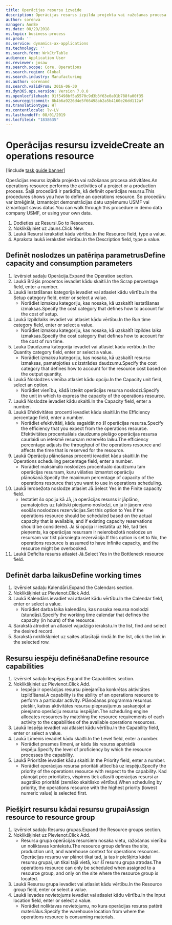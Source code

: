 ```yaml
---
title: Operācijas resursu izveide
description: Operācijas resurss izpilda projekta vai ražošanas procesa aktivitātes.
author: sorenva
manager: AnnBe
ms.date: 08/29/2018
ms.topic: business-process
ms.prod: ''
ms.service: dynamics-ax-applications
ms.technology: ''
ms.search.form: WrkCtrTable
audience: Application User
ms.reviewer: josaw
ms.search.scope: Core, Operations
ms.search.region: Global
ms.search.industry: Manufacturing
ms.author: sorenand
ms.search.validFrom: 2016-06-30
ms.dyn365.ops.version: Version 7.0.0
ms.openlocfilehash: 91f5498bf5a5570c9d3b3f63e0a01b788fa00f35
ms.sourcegitcommit: 8b4b6a9226d4e5f66498ab2a5b4160e26dd112af
ms.translationtype: HT
ms.contentlocale: lv-LV
ms.lasthandoff: 08/01/2019
ms.locfileid: "1838635"
---
```

# <a name="create-an-operations-resource"></a><span data-ttu-id="023c5-103">Operācijas resursu izveide</span><span class="sxs-lookup"><span data-stu-id="023c5-103">Create an operations resource</span></span>

[!include [task guide banner](../../includes/task-guide-banner.md)]

<span data-ttu-id="023c5-104">Operācijas resurss izpilda projekta vai ražošanas procesa aktivitātes.</span><span class="sxs-lookup"><span data-stu-id="023c5-104">An operations resource performs the activities of a project or a production process.</span></span> <span data-ttu-id="023c5-105">Šajā procedūrā ir parādīts, kā definēt operācijas resursu.</span><span class="sxs-lookup"><span data-stu-id="023c5-105">This procedures shows you how to define an operations resource.</span></span> <span data-ttu-id="023c5-106">Šo procedūru var izmēģināt, izmantojot demonstrācijas datu uzņēmumu USMF vai izmantojot savus datus.</span><span class="sxs-lookup"><span data-stu-id="023c5-106">You can walk through this procedure in demo data company USMF, or using your own data.</span></span>

1. <span data-ttu-id="023c5-107">Dodieties uz Resursi.</span><span class="sxs-lookup"><span data-stu-id="023c5-107">Go to Resources.</span></span>
2. <span data-ttu-id="023c5-108">Noklikšķiniet uz Jauns.</span><span class="sxs-lookup"><span data-stu-id="023c5-108">Click New.</span></span>
3. <span data-ttu-id="023c5-109">Laukā Resursi ierakstiet kādu vērtību.</span><span class="sxs-lookup"><span data-stu-id="023c5-109">In the Resource field, type a value.</span></span>
4. <span data-ttu-id="023c5-110">Apraksta laukā ierakstiet vērtību.</span><span class="sxs-lookup"><span data-stu-id="023c5-110">In the Description field, type a value.</span></span>

## <a name="define-capacity-and-consumption-parameters"></a><span data-ttu-id="023c5-111">Definēt noslodzes un patēriņa parametrus</span><span class="sxs-lookup"><span data-stu-id="023c5-111">Define capacity and consumption parameters</span></span>
1. <span data-ttu-id="023c5-112">Izvērsiet sadaļu Operācija.</span><span class="sxs-lookup"><span data-stu-id="023c5-112">Expand the Operation section.</span></span>
2. <span data-ttu-id="023c5-113">Laukā Brāķis procentos ievadiet kādu skaitli.</span><span class="sxs-lookup"><span data-stu-id="023c5-113">In the Scrap percentage field, enter a number.</span></span>
3. <span data-ttu-id="023c5-114">Laukā Iestatīšanas kategorija ievadiet vai atlasiet kādu vērtību.</span><span class="sxs-lookup"><span data-stu-id="023c5-114">In the Setup category field, enter or select a value.</span></span>
    * <span data-ttu-id="023c5-115">Norādiet izmaksu kategoriju, kas nosaka, kā uzskaitīt iestatīšanas izmaksas.</span><span class="sxs-lookup"><span data-stu-id="023c5-115">Specify the cost category that defines how to account for the cost of setup.</span></span>  
4. <span data-ttu-id="023c5-116">Laukā Izpildlaiks ievadiet vai atlasiet kādu vērtību.</span><span class="sxs-lookup"><span data-stu-id="023c5-116">In the Run time category field, enter or select a value.</span></span>
    * <span data-ttu-id="023c5-117">Norādiet izmaksu kategoriju, kas nosaka, kā uzskaitīt izpildes laika izmaksas.</span><span class="sxs-lookup"><span data-stu-id="023c5-117">Specify the cost category that defines how to account for the cost of run time.</span></span>  
5. <span data-ttu-id="023c5-118">Laukā Daudzuma kategorija ievadiet vai atlasiet kādu vērtību.</span><span class="sxs-lookup"><span data-stu-id="023c5-118">In the Quantity category field, enter or select a value.</span></span>
    * <span data-ttu-id="023c5-119">Norādiet izmaksu kategoriju, kas nosaka, kā uzskaitīt resursu izmaksas, pamatojoties uz izstrādes daudzumu.</span><span class="sxs-lookup"><span data-stu-id="023c5-119">Specify the cost category that defines how to account for the resource cost based on the output quantity.</span></span>  
6. <span data-ttu-id="023c5-120">Laukā Noslodzes vienība atlasiet kādu opciju.</span><span class="sxs-lookup"><span data-stu-id="023c5-120">In the Capacity unit field, select an option.</span></span>
    * <span data-ttu-id="023c5-121">Norādiet vienību, kādā izteikt operācijas resursa noslodzi.</span><span class="sxs-lookup"><span data-stu-id="023c5-121">Specify the unit in which to express the capacity of the operations resource.</span></span>  
7. <span data-ttu-id="023c5-122">Laukā Noslodze ievadiet kādu skaitli.</span><span class="sxs-lookup"><span data-stu-id="023c5-122">In the Capacity field, enter a number.</span></span>
8. <span data-ttu-id="023c5-123">Laukā Efektivitātes procenti ievadiet kādu skaitli.</span><span class="sxs-lookup"><span data-stu-id="023c5-123">In the Efficiency percentage field, enter a number.</span></span>
    * <span data-ttu-id="023c5-124">Norādiet efektivitāti, kādu sagaidāt no šī operācijas resursa.</span><span class="sxs-lookup"><span data-stu-id="023c5-124">Specify the efficiency that you expect from the operations resource.</span></span> <span data-ttu-id="023c5-125">Efektivitātes procentuālais daudzums pielāgo operācijas resursa caurlaidi un ietekmē resursam rezervēto laiku.</span><span class="sxs-lookup"><span data-stu-id="023c5-125">The efficiency percentage adjusts the throughput of the operations resource and affects the time that is reserved for the resource.</span></span>  
9. <span data-ttu-id="023c5-126">Laukā Operāciju plānošanas procenti ievadiet kādu skaitli.</span><span class="sxs-lookup"><span data-stu-id="023c5-126">In the Operations scheduling percentage field, enter a number.</span></span>
    * <span data-ttu-id="023c5-127">Norādiet maksimālo noslodzes procentuālo daudzumu tam operācijas resursam, kuru vēlaties izmantot operāciju plānošanā.</span><span class="sxs-lookup"><span data-stu-id="023c5-127">Specify the maximum percentage of capacity of the operations resource that you want to use in operations scheduling.</span></span>  
10. <span data-ttu-id="023c5-128">Laukā Ierobežota noslodze atlasiet Jā.</span><span class="sxs-lookup"><span data-stu-id="023c5-128">Select Yes in the Finite capacity field.</span></span>
    * <span data-ttu-id="023c5-129">Iestatiet šo opciju kā Jā, ja operācijas resurss ir jāplāno, pamatojoties uz faktiski pieejamo noslodzi, un ja ir jāņem vērā esošās noslodzes rezervācijas.</span><span class="sxs-lookup"><span data-stu-id="023c5-129">Set this option to Yes if the operations resource should be scheduled based on the actual capacity that is available, and if existing capacity reservations should be considered.</span></span> <span data-ttu-id="023c5-130">Ja šī opcija ir iestatīta uz Nē, tad tiek pieņemts, ka operācijas resursam ir neierobežotā noslodze un resursam var tikt pārsniegta rezervācija.</span><span class="sxs-lookup"><span data-stu-id="023c5-130">If this option is set to No, the operations resource is assumed to have infinite capacity, and the resource might be overbooked.</span></span>  
11. <span data-ttu-id="023c5-131">Laukā Deficīta resurss atlasiet Jā.</span><span class="sxs-lookup"><span data-stu-id="023c5-131">Select Yes in the Bottleneck resource field.</span></span>

## <a name="define-working-times"></a><span data-ttu-id="023c5-132">Definēt darba laikus</span><span class="sxs-lookup"><span data-stu-id="023c5-132">Define working times</span></span>
1. <span data-ttu-id="023c5-133">Izvērsiet sadaļu Kalendāri.</span><span class="sxs-lookup"><span data-stu-id="023c5-133">Expand the Calendars section.</span></span>
2. <span data-ttu-id="023c5-134">Noklikšķiniet uz Pievienot.</span><span class="sxs-lookup"><span data-stu-id="023c5-134">Click Add.</span></span>
3. <span data-ttu-id="023c5-135">Laukā Kalendārs ievadiet vai atlasiet kādu vērtību.</span><span class="sxs-lookup"><span data-stu-id="023c5-135">In the Calendar field, enter or select a value.</span></span>
    * <span data-ttu-id="023c5-136">Norādiet darba laika kalendāru, kas nosaka resursa noslodzi (stundās).</span><span class="sxs-lookup"><span data-stu-id="023c5-136">Specify the working time calendar that defines the capacity (in hours) of the resource.</span></span>  
4. <span data-ttu-id="023c5-137">Sarakstā atrodiet un atlasiet vajadzīgo ierakstu.</span><span class="sxs-lookup"><span data-stu-id="023c5-137">In the list, find and select the desired record.</span></span>
5. <span data-ttu-id="023c5-138">Sarakstā noklikšķiniet uz saites atlasītajā rindā.</span><span class="sxs-lookup"><span data-stu-id="023c5-138">In the list, click the link in the selected row.</span></span>

## <a name="define-resource-capabilities"></a><span data-ttu-id="023c5-139">Resursu iespēju definēšana</span><span class="sxs-lookup"><span data-stu-id="023c5-139">Define resource capabilities</span></span>
1. <span data-ttu-id="023c5-140">Izvērsiet sadaļu Iespējas.</span><span class="sxs-lookup"><span data-stu-id="023c5-140">Expand the Capabilities section.</span></span>
2. <span data-ttu-id="023c5-141">Noklikšķiniet uz Pievienot.</span><span class="sxs-lookup"><span data-stu-id="023c5-141">Click Add.</span></span>
    * <span data-ttu-id="023c5-142">Iespēja ir operācijas resursu pieejamība konkrētas aktivitātes izpildīšanai.</span><span class="sxs-lookup"><span data-stu-id="023c5-142">A capability is the ability of an operations resource to perform a particular activity.</span></span> <span data-ttu-id="023c5-143">Plānošanas programma resursus piešķir, katras aktivitātes resursu pieprasījumus saskaņojot ar pieejamo operāciju resursu iespējām.</span><span class="sxs-lookup"><span data-stu-id="023c5-143">The scheduling engine allocates resources by matching the resource requirements of each activity to the capabilities of the available operations resources.</span></span>  
3. <span data-ttu-id="023c5-144">Laukā Iespēja ievadiet vai atlasiet kādu vērtību.</span><span class="sxs-lookup"><span data-stu-id="023c5-144">In the Capability field, enter or select a value.</span></span>
4. <span data-ttu-id="023c5-145">Laukā Līmenis ievadiet kādu skaitli.</span><span class="sxs-lookup"><span data-stu-id="023c5-145">In the Level field, enter a number.</span></span>
    * <span data-ttu-id="023c5-146">Norādiet prasmes līmeni, ar kādu šis resurss apstrādā iespēju.</span><span class="sxs-lookup"><span data-stu-id="023c5-146">Specify the level of proficiency by which the resource processes the capability.</span></span>  
5. <span data-ttu-id="023c5-147">Laukā Prioritāte ievadiet kādu skaitli.</span><span class="sxs-lookup"><span data-stu-id="023c5-147">In the Priority field, enter a number.</span></span>
    * <span data-ttu-id="023c5-148">Norādiet operācijas resursa prioritāti attiecībā uz iespēju.</span><span class="sxs-lookup"><span data-stu-id="023c5-148">Specify the priority of the operations resource with respect to the capability.</span></span> <span data-ttu-id="023c5-149">Kad plānojat pēc prioritātes, vispirms tiek atlasīti operācijas resursi ar augstāko prioritāti (zemāko skaitlisko vērtību).</span><span class="sxs-lookup"><span data-stu-id="023c5-149">When scheduling by priority, the operations resource with the highest priority (lowest numeric value) is selected first.</span></span>  

## <a name="assign-resource-to-resource-group"></a><span data-ttu-id="023c5-150">Piešķirt resursu kādai resursu grupai</span><span class="sxs-lookup"><span data-stu-id="023c5-150">Assign resource to resource group</span></span>
1. <span data-ttu-id="023c5-151">Izvērsiet sadaļu Resursu grupas.</span><span class="sxs-lookup"><span data-stu-id="023c5-151">Expand the Resource groups section.</span></span>
2. <span data-ttu-id="023c5-152">Noklikšķiniet uz Pievienot.</span><span class="sxs-lookup"><span data-stu-id="023c5-152">Click Add.</span></span>
    * <span data-ttu-id="023c5-153">Resursu grupa operācijas resursiem nosaka vietu, ražošanas vienību un noliktavas kontekstu.</span><span class="sxs-lookup"><span data-stu-id="023c5-153">The resource group defines the site, production unit, and warehouse context for operations resources.</span></span> <span data-ttu-id="023c5-154">Operācijas resursu var plānot tikai tad, ja tas ir piešķirts kādai resursu grupai, un tikai tajā vietā, kur šī resursu grupa atrodas.</span><span class="sxs-lookup"><span data-stu-id="023c5-154">The operations resource can only be scheduled when assigned to a resource group, and only on the site where the resource group is located.</span></span>  
3. <span data-ttu-id="023c5-155">Laukā Resursu grupa ievadiet vai atlasiet kādu vērtību.</span><span class="sxs-lookup"><span data-stu-id="023c5-155">In the Resource group field, enter or select a value.</span></span>
4. <span data-ttu-id="023c5-156">Laukā Ievades novietojums ievadiet vai atlasiet kādu vērtību.</span><span class="sxs-lookup"><span data-stu-id="023c5-156">In the Input location field, enter or select a value.</span></span>
    * <span data-ttu-id="023c5-157">Norādiet noliktavas novietojumu, no kura operācijas resurss patērē materiālus.</span><span class="sxs-lookup"><span data-stu-id="023c5-157">Specify the warehouse location from where the operations resource is consuming materials.</span></span>  

